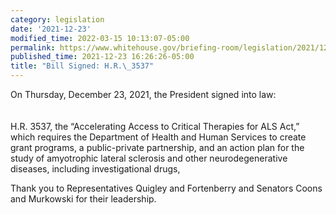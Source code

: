 ```yaml
---
category: legislation
date: '2021-12-23'
modified_time: 2022-03-15 10:13:07-05:00
permalink: https://www.whitehouse.gov/briefing-room/legislation/2021/12/23/bill-signed-h-r-3537/
published_time: 2021-12-23 16:26:26-05:00
title: "Bill Signed: H.R.\_3537"
---
```

 
On Thursday, December 23, 2021, the President signed into law:   
   
   
H.R. 3537, the “Accelerating Access to Critical Therapies for ALS Act,”
which requires the Department of Health and Human Services to create
grant programs, a public-private partnership, and an action plan for the
study of amyotrophic lateral sclerosis and other neurodegenerative
diseases, including investigational drugs,

Thank you to Representatives Quigley and Fortenberry and Senators Coons
and Murkowski for their leadership.
